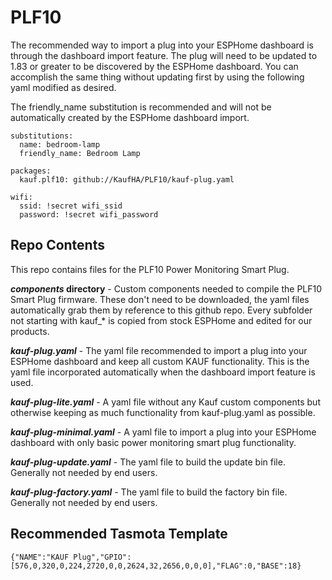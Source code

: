 # PLF10


The recommended way to import a plug into your ESPHome dashboard is through the dashboard import feature. The plug will need to be updated to 1.83 or greater to be discovered by the ESPHome dashboard. You can accomplish the same thing without updating first by using the following yaml modified as desired.

The friendly_name substitution is recommended and will not be automatically created by the ESPHome dashboard import.

```
substitutions:
  name: bedroom-lamp
  friendly_name: Bedroom Lamp
  
packages:
  kauf.plf10: github://KaufHA/PLF10/kauf-plug.yaml

wifi:
  ssid: !secret wifi_ssid
  password: !secret wifi_password
```

## Repo Contents

This repo contains files for the PLF10 Power Monitoring Smart Plug.

***components* directory** - Custom components needed to compile the PLF10 Smart Plug firmware. These don't need to be downloaded, the yaml files automatically grab them by reference to this github repo. Every subfolder not starting with kauf_* is copied from stock ESPHome and edited for our products.

***kauf-plug.yaml*** - The yaml file recommended to import a plug into your ESPHome dashboard and keep all custom KAUF functionality.  This is the yaml file incorporated automatically when the dashboard import feature is used.

***kauf-plug-lite.yaml*** - A yaml file without any Kauf custom components but otherwise keeping as much functionality from kauf-plug.yaml as possible.

***kauf-plug-minimal.yaml*** - A yaml file to import a plug into your ESPHome dashboard with only basic power monitoring smart plug functionality.

***kauf-plug-update.yaml*** - The yaml file to build the update bin file.  Generally not needed by end users.

***kauf-plug-factory.yaml*** - The yaml file to build the factory bin file.  Generally not needed by end users.





## Recommended Tasmota Template

```
{"NAME":"KAUF Plug","GPIO":[576,0,320,0,224,2720,0,0,2624,32,2656,0,0,0],"FLAG":0,"BASE":18}
```
